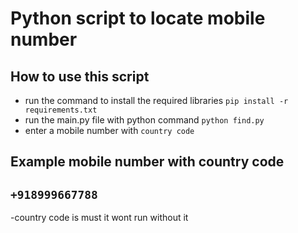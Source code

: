 # Python script to locate mobile number

## How to use this script

- run the command to install the required libraries `pip install -r requirements.txt`
- run the main.py file with python command `python find.py`
- enter a mobile number with `country code`

## Example mobile number with country code

## `+918999667788`

-country code is must it wont run without it
